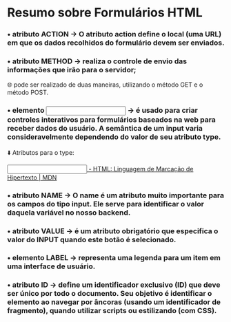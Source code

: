 # Resumo sobre Formulários HTML

### •  atributo ACTION → O atributo action define o local (uma URL) em que os dados recolhidos do formulário devem ser enviados.

### • atributo METHOD → realiza o controle de envio das informações que irão para o servidor;

<aside>
🌐 pode ser realizado de duas maneiras, utilizando o método GET e o método POST.

</aside>

### • elemento <input> → é usado para criar controles interativos para formulários baseados na web para receber dados do usuário. A semântica de um input varia consideravelmente dependendo do valor de seu atributo type.

<aside>
⬇️ Atributos para o type:

</aside>

[<input> - HTML: Linguagem de Marcação de Hipertexto | MDN](https://developer.mozilla.org/pt-BR/docs/Web/HTML/Element/Input#attr-type](https://developer.mozilla.org/pt-BR/docs/Web/HTML/Element/Input#attr-type))

### • atributo NAME → O name é um atributo muito importante para os campos do tipo input. Ele serve para identificar o valor daquela variável no nosso backend.

### • atributo VALUE → é um atributo obrigatório que especifica o valor do INPUT quando este botão é selecionado.

### • elemento LABEL → representa uma legenda para um item em uma interface de usuário.

### • atributo ID → define um identificador exclusivo (ID) que deve ser único por todo o documento. Seu objetivo é identificar o elemento ao navegar por âncoras (usando um identificador de fragmento), quando utilizar scripts ou estilizando (com CSS).
